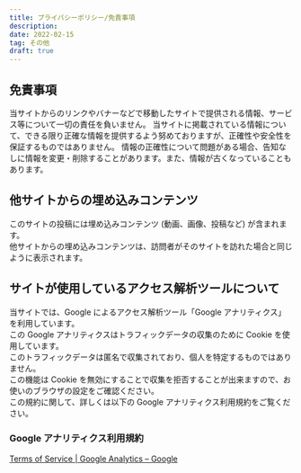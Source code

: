 ```yaml
---
title: プライバシーポリシー/免責事項
description: 
date: 2022-02-15
tag: その他
draft: true
---
```


## 免責事項

当サイトからのリンクやバナーなどで移動したサイトで提供される情報、サービス等について一切の責任を負いません。
当サイトに掲載されている情報について、できる限り正確な情報を提供するよう努めておりますが、正確性や安全性を保証するものではありません。
情報の正確性について問題がある場合、告知なしに情報を変更・削除することがあります。また、情報が古くなっていることもあります。

## 他サイトからの埋め込みコンテンツ

このサイトの投稿には埋め込みコンテンツ (動画、画像、投稿など) が含まれます。  
他サイトからの埋め込みコンテンツは、訪問者がそのサイトを訪れた場合と同じように表示されます。

## サイトが使用しているアクセス解析ツールについて

当サイトでは、Google によるアクセス解析ツール「Google アナリティクス」を利用しています。  
この Google アナリティクスはトラフィックデータの収集のために Cookie を使用しています。  
このトラフィックデータは匿名で収集されており、個人を特定するものではありません。  
この機能は Cookie を無効にすることで収集を拒否することが出来ますので、お使いのブラウザの設定をご確認ください。  
この規約に関して、詳しくは以下の Google アナリティクス利用規約をご覧ください。

### Google アナリティクス利用規約

[Terms of Service | Google Analytics – Google](https://marketingplatform.google.com/about/analytics/terms/jp/)
